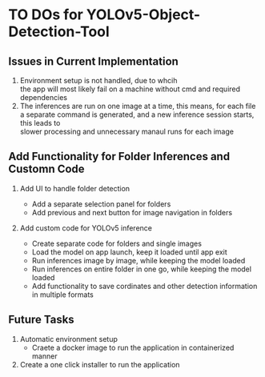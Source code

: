 # TO DOs for YOLOv5-Object-Detection-Tool

## Issues in Current Implementation
1. Environment setup is not handled, due to whcih <br>
    the app will most likely fail on a machine without cmd and required dependencies
2. The inferences are run on one image at a time, this means, for each file <br>
    a separate command is generated, and a new inference session starts, this leads to <br>
    slower processing and unnecessary manaul runs for each image

## Add Functionality for Folder Inferences and Customn Code
1. Add UI to handle folder detection
    + Add a separate selection panel for folders
    + Add previous and next button for image navigation in folders

2. Add custom code for YOLOv5 inference
    + Create separate code for folders and single images
    + Load the model on app launch, keep it loaded until app exit
    + Run inferences image by image, while keeping the model loaded
    + Run inferences on entire folder in one go, while keeping the model loaded
    + Add functionality to save cordinates and other detection information in multiple formats

## Future Tasks
1. Automatic environment setup
    + Craete a docker image to run the application in containerized manner
2. Create a one click installer to run the application